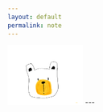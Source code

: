 ```yaml
---
layout: default
permalink: note
---
```

<img src="/images/bear.png"  width="150" height="120">
---


